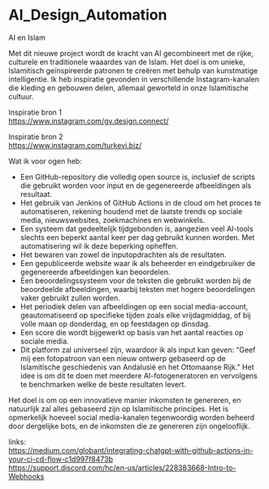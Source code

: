 # AI_Design_Automation
 
AI en Islam

Met dit nieuwe project wordt de kracht van AI gecombineert met de rijke, culturele en traditionele waaardes van de Islam. Het doel is om unieke, Islamitisch geïnspireerde patronen te creëren met behulp van kunstmatige intelligentie. Ik heb inspiratie gevonden in verschillende Instagram-kanalen die kleding en gebouwen delen, allemaal geworteld in onze Islamitische cultuur.

Inspiratie bron 1  
https://www.instagram.com/gv.design.connect/  

Inspiratie bron 2  
https://www.instagram.com/turkevi.biz/  

Wat ik voor ogen heb:

- Een GitHub-repository die volledig open source is, inclusief de scripts die gebruikt worden voor input en de gegenereerde afbeeldingen als resultaat.
- Het gebruik van Jenkins of GitHub Actions in de cloud om het proces te automatiseren, rekening houdend met de laatste trends op sociale media, nieuwswebsites, zoekmachines en webwinkels.
- Een systeem dat gedeeltelijk tijdgebonden is, aangezien veel AI-tools slechts een beperkt aantal keer per dag gebruikt kunnen worden. Met automatisering wil ik deze beperking opheffen.
- Het bewaren van zowel de inputopdrachten als de resultaten.
- Een gepubliceerde website waar ik als beheerder en eindgebruiker de gegenereerde afbeeldingen kan beoordelen.
- Een beoordelingssysteem voor de teksten die gebruikt worden bij de beoordeelde afbeeldingen, waarbij teksten met hogere beoordelingen vaker gebruikt zullen worden.
- Het periodiek delen van afbeeldingen op een social media-account, geautomatiseerd op specifieke tijden zoals elke vrijdagmiddag, of bij volle maan op donderdag, en op feestdagen op dinsdag.
- Een score die wordt bijgewerkt op basis van het aantal reacties op sociale media.
- Dit platform zal universeel zijn, waardoor ik als input kan geven: “Geef mij een fotopatroon van een nieuw ontwerp gebaseerd op de Islamitische geschiedenis van Andalusië en het Ottomaanse Rijk.” Het idee is om dit te doen met meerdere AI-fotogeneratoren en vervolgens te benchmarken welke de beste resultaten levert.

Het doel is om op een innovatieve manier inkomsten te genereren, en natuurlijk zal alles gebaseerd zijn op Islamitische principes. Het is opmerkelijk hoeveel social media-kanalen tegenwoordig worden beheerd door dergelijke bots, en de inkomsten die ze genereren zijn ongelooflijk.

links:  
https://medium.com/globant/integrating-chatgpt-with-github-actions-in-your-ci-cd-flow-c1d997f8473b  
https://support.discord.com/hc/en-us/articles/228383668-Intro-to-Webhooks  
